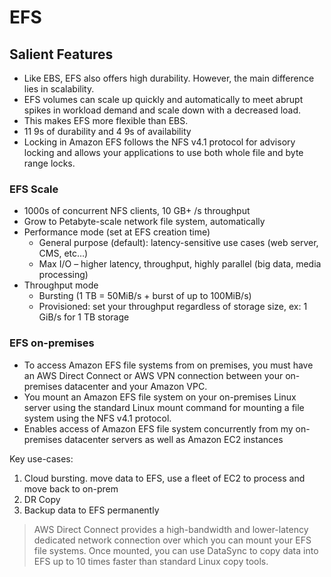 # EFS

## Salient Features
- Like EBS, EFS also offers high durability. However, the main difference lies in scalability. 
- EFS volumes can scale up quickly and automatically to meet abrupt spikes in workload demand and scale down with a decreased load. 
- This makes EFS more flexible than EBS.
- 11 9s of durability and 4 9s of availability
- Locking in Amazon EFS follows the NFS v4.1 protocol for advisory locking and allows your applications to use both whole file and byte range locks.

### EFS Scale
- 1000s of concurrent NFS clients, 10 GB+ /s throughput
- Grow to Petabyte-scale network file system, automatically
- Performance mode (set at EFS creation time)
    - General purpose (default): latency-sensitive use cases (web server, CMS, etc…)
    - Max I/O – higher latency, throughput, highly parallel (big data, media processing)
- Throughput mode
    - Bursting (1 TB = 50MiB/s + burst of up to 100MiB/s)
    - Provisioned: set your throughput regardless of storage size, ex: 1 GiB/s for 1 TB storage
    
    
### EFS on-premises
- To access Amazon EFS file systems from on premises, you must have an AWS Direct Connect or AWS VPN connection between your on-premises datacenter and your Amazon VPC.
- You mount an Amazon EFS file system on your on-premises Linux server using the standard Linux mount command for mounting a file system using the NFS v4.1 protocol.
- Enables access of Amazon EFS file system concurrently from my on-premises datacenter servers as well as Amazon EC2 instances

Key use-cases:
1. Cloud bursting. move data to EFS, use a fleet of EC2 to process and move back to on-prem
2. DR Copy
3. Backup data to EFS permanently

> AWS Direct Connect provides a high-bandwidth and lower-latency dedicated network connection over which you can mount your EFS file systems. Once mounted, you can use DataSync to copy data into EFS up to 10 times faster than standard Linux copy tools.



